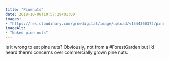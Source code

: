 ```yaml
---
title: "Pinenuts"
date: 2018-10-08T10:57:29+01:00
images: 
- "https://res.cloudinary.com/growdigital/image/upload/v1544360372/pinenuts-44453351514.jpg"
imageAlt: 
- "Naked pine nuts"
---
```


Is it wrong to eat pine nuts? Obviously, not from a #ForestGarden but I’d heard there’s concerns over commercially grown pine nuts.
